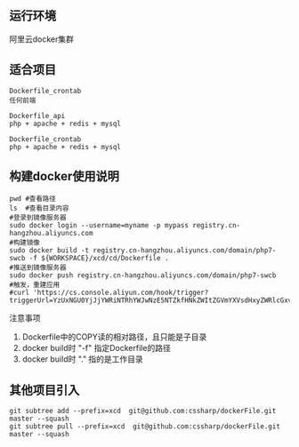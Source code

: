 
 
运行环境
---------
阿里云docker集群  


适合项目
---------
```
Dockerfile_crontab
任何前端

Dockerfile_api
php + apache + redis + mysql

Dockerfile_crontab
php + apache + redis + mysql
```



构建docker使用说明
---------
```
pwd #查看路径
ls  #查看目录内容
#登录到镜像服务器
sudo docker login --username=myname -p mypass registry.cn-hangzhou.aliyuncs.com
#构建镜像
sudo docker build -t registry.cn-hangzhou.aliyuncs.com/domain/php7-swcb -f ${WORKSPACE}/xcd/cd/Dockerfile . 
#推送到镜像服务器
sudo docker push registry.cn-hangzhou.aliyuncs.com/domain/php7-swcb
#触发，重建应用
#curl 'https://cs.console.aliyun.com/hook/trigger?triggerUrl=YzUxNGU0YjJjYWRiNTRhYWJwNzE5NTZkfHNkZWItZGVmYXVsdHxyZWRlcGxveXwxOWJsamJlOGI0MDR1fA==&secret=483174424c753656617a787a1761493f5ef83a4377435020391a21a3'
```

注意事项
1. Dockerfile中的COPY读的相对路径，且只能是子目录
2. docker build时 "-f" 指定Dockerfile的路径
3. docker build时 "." 指的是工作目录


其他项目引入
---------
```
git subtree add --prefix=xcd  git@github.com:cssharp/dockerFile.git master --squash
git subtree pull --prefix=xcd  git@github.com:cssharp/dockerFile.git master --squash
```
